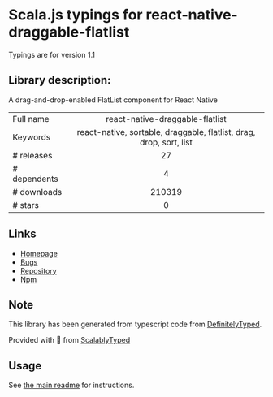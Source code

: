 
# Scala.js typings for react-native-draggable-flatlist

Typings are for version 1.1

## Library description:
A drag-and-drop-enabled FlatList component for React Native

|                    |                 |
| ------------------ | :-------------: |
| Full name          | react-native-draggable-flatlist |
| Keywords           | react-native, sortable, draggable, flatlist, drag, drop, sort, list |
| # releases         | 27 |
| # dependents       | 4 |
| # downloads        | 210319 |
| # stars            | 0 |

## Links
- [Homepage](https://github.com/computerjazz/react-native-draggable-flatlist#readme)
- [Bugs](https://github.com/computerjazz/react-native-draggable-flatlist/issues)
- [Repository](https://github.com/computerjazz/react-native-draggable-flatlist)
- [Npm](https://www.npmjs.com/package/react-native-draggable-flatlist)
    


## Note
This library has been generated from typescript code from [DefinitelyTyped](https://definitelytyped.org).

Provided with :purple_heart: from [ScalablyTyped](https://github.com/oyvindberg/ScalablyTyped)

## Usage
See [the main readme](../../readme.md) for instructions.


